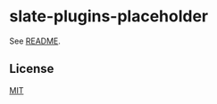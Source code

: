 # slate-plugins-placeholder

See [README](https://github.com/udecode/slate-plugins).

## License

[MIT](../../LICENSE)
